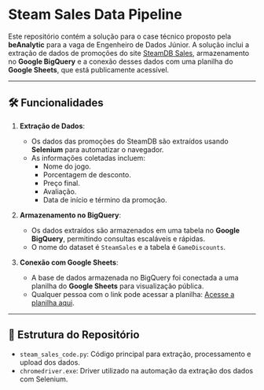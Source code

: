# Steam Sales Data Pipeline

Este repositório contém a solução para o case técnico proposto pela **beAnalytic** para a vaga de Engenheiro de Dados Júnior. A solução inclui a extração de dados de promoções do site [SteamDB Sales](https://steamdb.info/sales/), armazenamento no **Google BigQuery** e a conexão desses dados com uma planilha do **Google Sheets**, que está publicamente acessível.

---

## 🛠️ Funcionalidades

1. **Extração de Dados**:
   - Os dados das promoções do SteamDB são extraídos usando **Selenium** para automatizar o navegador.
   - As informações coletadas incluem:
     - Nome do jogo.
     - Porcentagem de desconto.
     - Preço final.
     - Avaliação.
     - Data de início e término da promoção.

2. **Armazenamento no BigQuery**:
   - Os dados extraídos são armazenados em uma tabela no **Google BigQuery**, permitindo consultas escaláveis e rápidas.
   - O nome do dataset é `SteamSales` e a tabela é `GameDiscounts`.

3. **Conexão com Google Sheets**:
   - A base de dados armazenada no BigQuery foi conectada a uma planilha do **Google Sheets** para visualização pública.
   - Qualquer pessoa com o link pode acessar a planilha:
     [Acesse a planilha aqui](https://docs.google.com/spreadsheets/d/1iuwkt84pKxbmRQ2VDI64EwVqoeFzsriOu_9jDDTypxg/edit?usp=sharing).

---

## 📁 Estrutura do Repositório

- `steam_sales_code.py`: Código principal para extração, processamento e upload dos dados.
- `chromedriver.exe`: Driver utilizado na automação da extração dos dados com Selenium.
